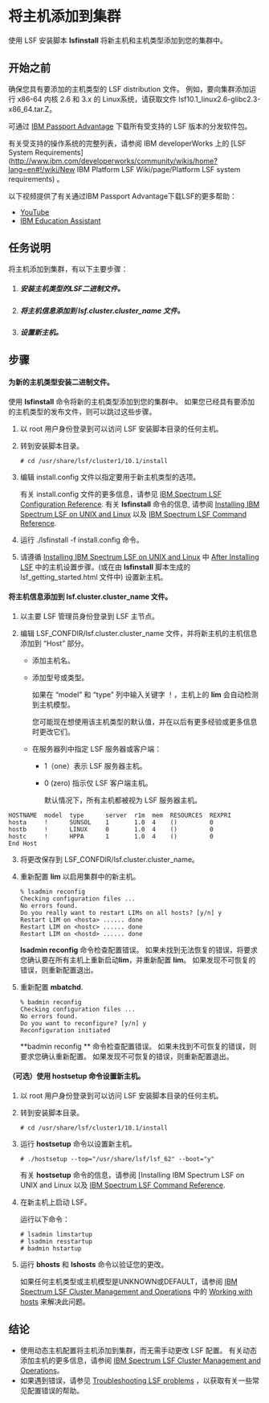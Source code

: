 # 将主机添加到集群

使用 LSF 安装脚本 **lsfinstall** 将新主机和主机类型添加到您的集群中。

## 开始之前

确保您具有要添加的主机类型的 LSF distribution 文件。 例如，要向集群添加运行 x86-64 内核 2.6 和 3.x 的 Linux系统，请获取文件 lsf10.1_linux2.6-glibc2.3-x86_64.tar.Z。

可通过 [IBM Passport Advantage](http://www.ibm.com/software/howtobuy/passportadvantage/pao_customers.htm) 下载所有受支持的 LSF 版本的分发软件包。

有关受支持的操作系统的完整列表，请参阅 IBM developerWorks 上的  [LSF System Requirements](http://www.ibm.com/developerworks/community/wikis/home?lang=en#!/wiki/New IBM Platform LSF Wiki/page/Platform LSF system requirements) 。

以下视频提供了有关通过IBM Passport Advantage下载LSF的更多帮助：

- [YouTube](https://www.ibm.com/links?url=http%3A%2F%2Fwww.youtube.com%2Fwatch%3Fv%3DYV1vdpQ3Rwk%26feature%3Dyoutube)
- [IBM Education Assistant](http://publib.boulder.ibm.com/infocenter/ieduasst/v1r1m0/index.jsp?topic=/com.ibm.iea.selfassist/selfassist/1.0/download/HowtoDownloadLSF/HowtoDownloadLSF.html)

## 任务说明

将主机添加到集群，有以下主要步骤：

1. ##### 安装主机类型的LSF二进制文件。
2. ##### 将主机信息添加到 lsf.cluster.cluster_name 文件。
3. ##### 设置新主机。

## 步骤

#### 为新的主机类型安装二进制文件。

使用 **lsfinstall** 命令将新的主机类型添加到您的集群中。 如果您已经具有要添加的主机类型的发布文件，则可以跳过这些步骤。

1. 以 root 用户身份登录到可以访问 LSF 安装脚本目录的任何主机。

2. 转到安装脚本目录。

   ```shell
   # cd /usr/share/lsf/cluster1/10.1/install
   ```

3. 编辑 install.config 文件以指定要用于新主机类型的选项。

   有关 install.config 文件的更多信息，请参见 [IBM Spectrum LSF Configuration Reference](https://www.ibm.com/support/knowledgecenter/SSWRJV_10.1.0/lsf_welcome/lsf_kc_config_ref.html?view=kc). 有关 **lsfinstall** 命令的信息, 请参阅 [Installing IBM Spectrum LSF on UNIX and Linux](https://www.ibm.com/support/knowledgecenter/SSWRJV_10.1.0/lsf_welcome/lsf_kc_unix_install.html?view=kc) 以及 [IBM Spectrum LSF Command Reference](https://www.ibm.com/support/knowledgecenter/SSWRJV_10.1.0/lsf_welcome/lsf_kc_cmd_ref.html?view=kc).

4. 运行 ./lsfinstall -f install.config 命令。

5. 请遵循 [Installing IBM Spectrum LSF on UNIX and Linux](https://www.ibm.com/support/knowledgecenter/SSWRJV_10.1.0/lsf_welcome/lsf_kc_unix_install.html?view=kc) 中 [After Installing LSF](https://www.ibm.com/support/knowledgecenter/SSWRJV_10.1.0/lsf_unix_install/lsf_installnewunix_configcluster_tsk.html?view=kc) 中的主机设置步骤。(或在由 **lsfinstall** 脚本生成的 lsf_getting_started.html 文件中) 设置新主机。

#### 将主机信息添加到 lsf.cluster.cluster_name 文件。

1. 以主要 LSF 管理员身份登录到 LSF 主节点。

2. 编辑 LSF_CONFDIR/lsf.cluster.cluster_name 文件，并将新主机的主机信息添加到 “Host” 部分。

   - 添加主机名。

   - 添加型号或类型。

     如果在 “model” 和 “type” 列中输入关键字 ！，主机上的 **lim** 会自动检测到主机模型。

     您可能现在想使用该主机类型的默认值，并在以后有更多经验或更多信息时更改它们。

   - 在服务器列中指定 LSF 服务器或客户端：

     - 1（one）表示 LSF 服务器主机。
     
     - 0  (zero) 指示仅 LSF 客户端主机。      
     
       默认情况下，所有主机都被视为 LSF 服务器主机。
             

```shell
HOSTNAME  model  type      server  r1m  mem  RESOURCES  REXPRI
hosta     !      SUNSOL    1       1.0  4    ()         0
hostb     !      LINUX     0       1.0  4    ()         0
hostc     !      HPPA      1       1.0  4    ()         0
End Host
```

3. 将更改保存到 LSF_CONFDIR/lsf.cluster.cluster_name。
   
4. 重新配置 **lim** 以启用集群中的新主机。
   
      ```shell
   % lsadmin reconfig
   Checking configuration files ...
   No errors found.
   Do you really want to restart LIMs on all hosts? [y/n] y
   Restart LIM on <hosta> ...... done
   Restart LIM on <hostc> ...... done
   Restart LIM on <hostd> ...... done
   ```
   
   **lsadmin reconfig** 命令检查配置错误。 如果未找到无法恢复的错误，将要求您确认要在所有主机上重新启动**lim**，并重新配置 **lim**。 如果发现不可恢复的错误，则重新配置退出。

5. 重新配置 **mbatchd**.

   ```shell
   % badmin reconfig
   Checking configuration files ...
   No errors found.
   Do you want to reconfigure? [y/n] y
   Reconfiguration initiated
   ```

   **badmin reconfig ** 命令检查配置错误。 如果未找到不可恢复的错误，则要求您确认重新配置。 如果发现不可恢复的错误，则重新配置退出。


#### （可选）使用 **hostsetup** 命令设置新主机。

1. 以 root 用户身份登录到可以访问 LSF 安装脚本目录的任何主机。

2. 转到安装脚本目录。

   ```shell
   # cd /usr/share/lsf/cluster1/10.1/install
   ```

3. 运行 **hostsetup** 命令以设置新主机。

   ```shell
   # ./hostsetup --top="/usr/share/lsf/lsf_62" --boot="y"
   ```

   有关 **hostsetup** 命令的信息，请参阅 [Installing IBM Spectrum LSF on UNIX and Linux  以及 [IBM Spectrum LSF Command Reference](https://www.ibm.com/support/knowledgecenter/SSWRJV_10.1.0/lsf_welcome/lsf_kc_cmd_ref.html?view=kc).

4. 在新主机上启动 LSF。

   运行以下命令：

   ```shell
   # lsadmin limstartup
   # lsadmin resstartup
   # badmin hstartup
   ```

5. 运行 **bhosts** 和 **lshosts** 命令以验证您的更改。

   如果任何主机类型或主机模型是UNKNOWN或DEFAULT，请参阅  [IBM Spectrum LSF Cluster Management and Operations](https://www.ibm.com/support/knowledgecenter/SSWRJV_10.1.0/lsf_welcome/lsf_kc_cluster_ops.html?view=kc) 中的 [Working with hosts](https://www.ibm.com/support/knowledgecenter/SSWRJV_10.1.0/lsf_admin/chap_hosts_working_with.html?view=kc) 来解决此问题。

## 结论

- 使用动态主机配置将主机添加到集群，而无需手动更改 LSF 配置。 有关动态添加主机的更多信息，请参阅 [IBM Spectrum LSF Cluster Management and Operations](https://www.ibm.com/support/knowledgecenter/SSWRJV_10.1.0/lsf_welcome/lsf_kc_cluster_ops.html?view=kc)。
- 如果遇到错误，请参见 [Troubleshooting LSF problems](https://www.ibm.com/support/knowledgecenter/SSWRJV_10.1.0/lsf_admin/chap_troubleshooting_lsf.html?view=kc#v3523448) ，以获取有关一些常见配置错误的帮助。